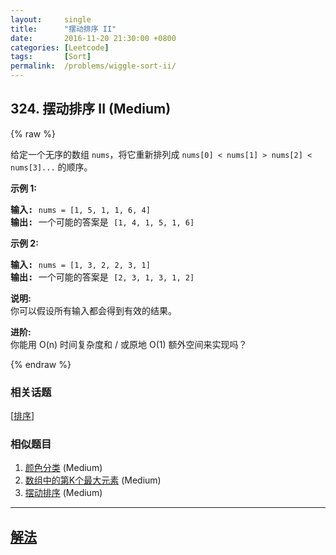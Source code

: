 ```yaml
---
layout:     single
title:      "摆动排序 II"
date:       2016-11-20 21:30:00 +0800
categories: [Leetcode]
tags:       [Sort]
permalink:  /problems/wiggle-sort-ii/
---
```


## 324. 摆动排序 II (Medium)

{% raw %}

<p>给定一个无序的数组&nbsp;<code>nums</code>，将它重新排列成&nbsp;<code>nums[0] &lt; nums[1] &gt; nums[2] &lt; nums[3]...</code>&nbsp;的顺序。</p>

<p><strong>示例&nbsp;1:</strong></p>

<pre><strong>输入: </strong><code>nums = [1, 5, 1, 1, 6, 4]</code>
<strong>输出: </strong>一个可能的答案是 <code>[1, 4, 1, 5, 1, 6]</code></pre>

<p><strong>示例 2:</strong></p>

<pre><strong>输入: </strong><code>nums = [1, 3, 2, 2, 3, 1]</code>
<strong>输出:</strong> 一个可能的答案是 <code>[2, 3, 1, 3, 1, 2]</code></pre>

<p><strong>说明:</strong><br>
你可以假设所有输入都会得到有效的结果。</p>

<p><strong>进阶:</strong><br>
你能用&nbsp;O(n) 时间复杂度和 / 或原地 O(1) 额外空间来实现吗？</p>

{% endraw %}

### 相关话题
  [[排序](https://github.com/openset/leetcode/tree/master/tag/sort/README.md)]

### 相似题目
  1. [颜色分类](/problems/sort-colors) (Medium)
  1. [数组中的第K个最大元素](/problems/kth-largest-element-in-an-array) (Medium)
  1. [摆动排序](/problems/wiggle-sort) (Medium)

---

## [解法](https://github.com/openset/leetcode/tree/master/problems/wiggle-sort-ii)
